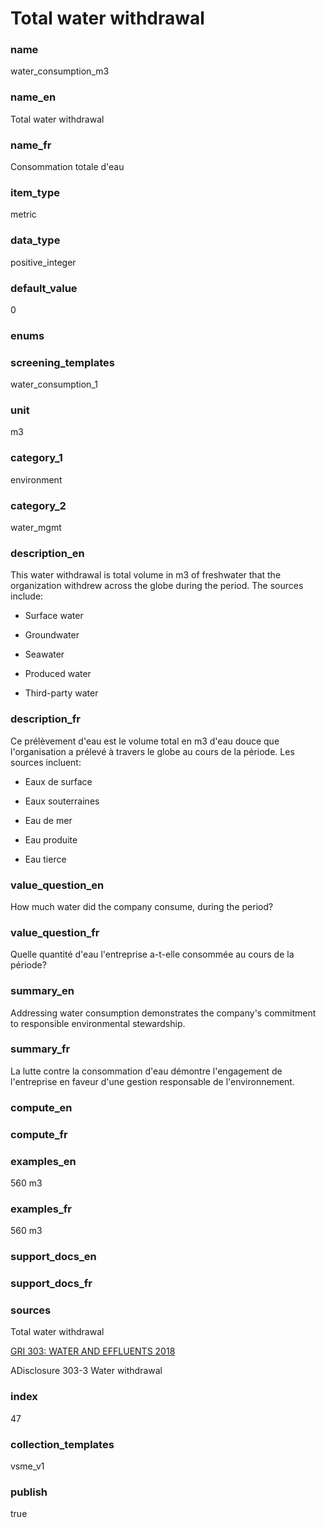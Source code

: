 # Total water withdrawal

### name

water_consumption_m3

### name_en

Total water withdrawal

### name_fr

Consommation totale d'eau

### item_type

metric

### data_type

positive_integer

### default_value

0

### enums


### screening_templates

water_consumption_1

### unit

m3

### category_1

environment

### category_2

water_mgmt

### description_en


This water withdrawal is total volume in m3 of freshwater that the organization withdrew across the
globe during the period. The sources include:  

 - Surface water  

 - Groundwater  

 - Seawater  

 - Produced water  

 - Third-party water  



### description_fr


Ce prélèvement d'eau est le volume total en m3 d'eau douce que l'organisation a prélevé à travers le
globe au cours de la période. Les sources incluent:  

 - Eaux de surface  

 - Eaux souterraines  

 - Eau de mer  

 - Eau produite  

 - Eau tierce  



### value_question_en

How much water did the company consume, during the period?

### value_question_fr

Quelle quantité d'eau l'entreprise a-t-elle consommée au cours de la
période?

### summary_en

Addressing water consumption demonstrates the company's commitment to responsible environmental
stewardship.

### summary_fr

La lutte contre la consommation d'eau démontre l'engagement de l'entreprise en faveur d'une gestion
responsable de l'environnement.

### compute_en



### compute_fr



### examples_en

560 m3

### examples_fr

560 m3

### support_docs_en



### support_docs_fr



### sources


Total water withdrawal  

[GRI 303: WATER AND EFFLUENTS 2018](https://www.globalreporting.org/standards/media/1909/gri-303-water-and-effluents-2018.pdf)  

ADisclosure 303-3 Water withdrawal

            
### index

47

### collection_templates

vsme_v1

### publish

true
